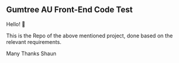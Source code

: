 ## Gumtree AU Front-End Code Test

Hello! :wave:

This is the Repo of the above mentioned project, done based on the relevant requirements.

Many Thanks
Shaun
